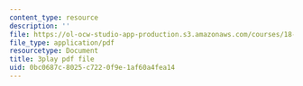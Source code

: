 ```yaml
---
content_type: resource
description: ''
file: https://ol-ocw-studio-app-production.s3.amazonaws.com/courses/18-01-single-variable-calculus-fall-2006/0bc0687c8025c7220f9e1af60a4fea14_PNTnmH6jsRI.pdf
file_type: application/pdf
resourcetype: Document
title: 3play pdf file
uid: 0bc0687c-8025-c722-0f9e-1af60a4fea14
---
```

